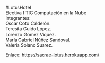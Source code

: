 #LotusHotel <br>
Electiva I TIC Computación en la Nube<br>
Integrantes:<br>
Oscar Coto Calderón.<br>
Teresita Guido López.<br>
Lorenzo Gomez Víquez.<br>
María Gabriel Núñez Sandoval.<br>
Valeria Solano Suarez.<br>

Enlace: https://sacrae-lotus.herokuapp.com/
 
